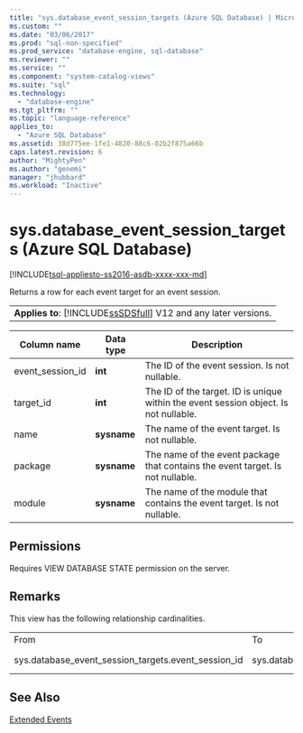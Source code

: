 ```yaml
---
title: "sys.database_event_session_targets (Azure SQL Database) | Microsoft Docs"
ms.custom: ""
ms.date: "03/06/2017"
ms.prod: "sql-non-specified"
ms.prod_service: "database-engine, sql-database"
ms.reviewer: ""
ms.service: ""
ms.component: "system-catalog-views"
ms.suite: "sql"
ms.technology: 
  - "database-engine"
ms.tgt_pltfrm: ""
ms.topic: "language-reference"
applies_to: 
  - "Azure SQL Database"
ms.assetid: 38d775ee-1fe1-4820-88c6-02b2f875a66b
caps.latest.revision: 6
author: "MightyPen"
ms.author: "genemi"
manager: "jhubbard"
ms.workload: "Inactive"
---
```

# sys.database_event_session_targets (Azure SQL Database)
[!INCLUDE[tsql-appliesto-ss2016-asdb-xxxx-xxx-md](../../includes/tsql-appliesto-ss2016-asdb-xxxx-xxx-md.md)]

  Returns a row for each event target for an event session.  
  
||  
|-|  
|**Applies to**: [!INCLUDE[ssSDSfull](../../includes/sssdsfull-md.md)] V12 and any later versions.|  
  
|Column name|Data type|Description|  
|-----------------|---------------|-----------------|  
|event_session_id|**int**|The ID of the event session. Is not nullable.|  
|target_id|**int**|The ID of the target. ID is unique within the event session object. Is not nullable.|  
|name|**sysname**|The name of the event target. Is not nullable.|  
|package|**sysname**|The name of the event package that contains the event target. Is not nullable.|  
|module|**sysname**|The name of the module that contains the event target. Is not nullable.|  
  
## Permissions  
 Requires VIEW DATABASE STATE permission on the server.  
  
## Remarks  
 This view has the following relationship cardinalities.  
  
||||  
|-|-|-|  
|From|To|Relationship|  
|sys.database_event_session_targets.event_session_id|sys.database_event_sessions.event_session_id|Many to one|  
  
## See Also  
 [Extended Events](../../relational-databases/extended-events/extended-events.md)  
  
  
